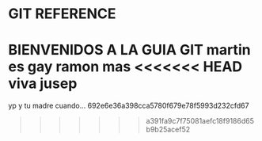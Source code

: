 # GIT REFERENCE

BIENVENIDOS A LA GUIA GIT
martin es gay
ramon mas
<<<<<<< HEAD
viva jusep
=======
yp y tu madre cuando...
692e6e36a398cca5780f679e78f5993d232cfd67
>>>>>>> a391fa9c7f75081aefc18f9186d65b9b25acef52
